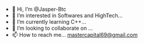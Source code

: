 - 👋 Hi, I’m @Jasper-Btc
- 👀 I’m interested in Softwares and HighTech...
- 🌱 I’m currently learning C++...
- 💞️ I’m looking to collaborate on ...
- 📫 How to reach me...
mastercapital69@gmail.com
<!---
Jasper-Btc/Jasper-Btc is a ✨ special ✨ repository because its `README.md` (this file) appears on your GitHub profile.
You can click the Preview link to take a look at your changes.
--->
